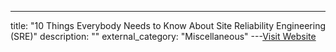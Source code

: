 ---
title: "10 Things Everybody Needs to Know About Site Reliability Engineering (SRE)"
description: ""
external_category: "Miscellaneous"
---[Visit Website](https://newrelic.com/blog/best-practices/site-reliability-engineering-careers)

